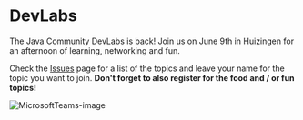 # DevLabs
The Java Community DevLabs is back! Join us on June 9th in Huizingen for an afternoon of learning, networking and fun.

Check the [Issues](https://github.com/NicoVermeir/DevLabs/issues) page for a list of the topics and leave your name for the topic you want to join.
**Don't forget to also register for the food and / or fun topics!**

![MicrosoftTeams-image](https://user-images.githubusercontent.com/3177418/171869419-794d75fc-b68c-4aaa-950b-89af717ed1f3.png)
